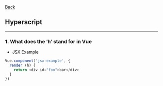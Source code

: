 [Back](README.md)

## Hyperscript

<hr>


### 1. What does the ‘h’ stand for in Vue

- JSX Example

```javascript
Vue.component('jsx-example', {
  render (h) {
    return <div id="foo">bar</div>
  }
})
```

